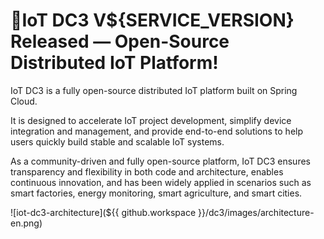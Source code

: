 # 📣IoT DC3 V${SERVICE_VERSION} Released — Open-Source Distributed IoT Platform!

IoT DC3 is a fully open-source distributed IoT platform built on Spring Cloud.

It is designed to accelerate IoT project development, simplify device integration and management, and provide end-to-end solutions to help users quickly build stable and scalable
IoT systems.

As a community-driven and fully open-source platform, IoT DC3 ensures transparency and flexibility in both code and architecture, enables continuous innovation, and has been widely
applied in scenarios such as smart factories, energy monitoring, smart agriculture, and smart cities.

![iot-dc3-architecture](${{ github.workspace }}/dc3/images/architecture-en.png)
